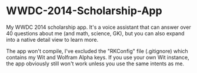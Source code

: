 WWDC-2014-Scholarship-App
=========================

My WWDC 2014 scholarship app. It's a voice assistant that can answer over 40 questions about me (and math, science, GK), but you can also expand into a native detail view to learn more.

The app won't compile, I've excluded the "RKConfig" file (.gitignore) which contains my Wit and Wolfram Alpha keys. If you use your own Wit instance, the app obviously still won't work unless you use the same intents as me.